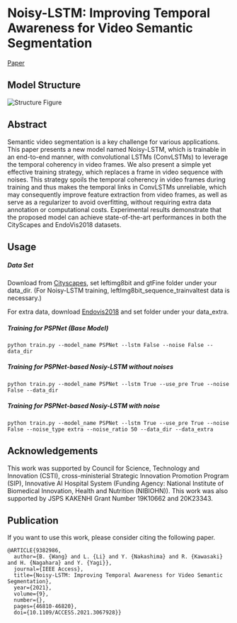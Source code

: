 # Noisy-LSTM: Improving Temporal Awareness for Video Semantic Segmentation 
[Paper](10.1109/ACCESS.2021.3067928)

## Model Structure
![Structure Figure](figs/overview.png)

## Abstract
Semantic video segmentation is a key challenge for various applications. This paper presents a new model named Noisy-LSTM, which is trainable in an end-to-end manner, with convolutional LSTMs (ConvLSTMs) to leverage the temporal coherency in video frames. We also present a simple yet effective training strategy, which replaces a frame in video sequence with noises. This strategy spoils the temporal coherency in video frames during training and thus makes the temporal links in ConvLSTMs unreliable, which may consequently improve feature extraction from video frames, as well as serve as a regularizer to avoid overfitting, without requiring extra data annotation or computational costs. Experimental results demonstrate that the proposed model can achieve state-of-the-art performances in both the CityScapes and EndoVis2018 datasets. 

## Usage

##### Data Set
Download from [Cityscapes](https://www.cityscapes-dataset.com/), set leftimg8bit and gtFine folder under your data_dir.
(For Noisy-LSTM training, leftImg8bit_sequence_trainvaltest data is necessary.)

For extra data, download [Endovis2018](https://cataracts2018.grand-challenge.org/) and set folder under your data_extra.

##### Training for PSPNet (Base Model)
```
python train.py --model_name PSPNet --lstm False --noise False --data_dir
```

##### Training for PSPNet-based Nosiy-LSTM without noises
```
python train.py --model_name PSPNet --lstm True --use_pre True --noise False --data_dir
```

##### Training for PSPNet-based Nosiy-LSTM with noise
```
python train.py --model_name PSPNet --lstm True --use_pre True --noise False --noise_type extra --noise_ratio 50 --data_dir --data_extra
```

## Acknowledgements
This work was supported by Council for Science, Technology and Innovation (CSTI), cross-ministerial Strategic Innovation Promotion Program (SIP), Innovative AI Hospital System (Funding Agency: National Institute of Biomedical Innovation, Health and Nutrition (NIBIOHN)). This work was also supported by JSPS KAKENHI Grant Number 19K10662 and 20K23343.

## Publication
If you want to use this work, please consider citing the following paper.
```
@ARTICLE{9382986,
  author={B. {Wang} and L. {Li} and Y. {Nakashima} and R. {Kawasaki} and H. {Nagahara} and Y. {Yagi}},
  journal={IEEE Access}, 
  title={Noisy-LSTM: Improving Temporal Awareness for Video Semantic Segmentation}, 
  year={2021},
  volume={9},
  number={},
  pages={46810-46820},
  doi={10.1109/ACCESS.2021.3067928}}
```

